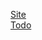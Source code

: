 <html>
<body>

<a href="http://dcvslab.github.io/" target="_blank">Site</a><br>
<a href="http://dcvslab.github.io/todo" target="_blank">Todo</a>

</body>
</html>
